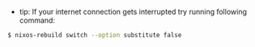 - tip: If your internet connection gets interrupted try running following command:

```bash
$ nixos-rebuild switch --option substitute false
```
